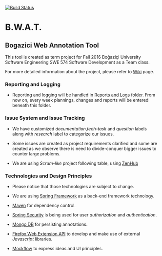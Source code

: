 [![Build Status](https://travis-ci.org/bogaziciswe/b.w.a.t.svg?branch=master)](https://travis-ci.org/bogaziciswe/b.w.a.t)

# B.W.A.T.
## Bogazici Web Annotation Tool

This tool is created as term project for Fall 2016 Boğaziçi University Software Engineering SWE 574 Software Development as a Team class.

For more detailed information about the project, please refer to [Wiki](https://github.com/bogaziciswe/b.w.a.t./wiki) page.

### Reporting and Logging

* Reporting and logging will be handled in [Reports and Logs](https://github.com/bogaziciswe/b.w.a.t/tree/master/Reports%20and%20Logs) folder. From now on, every week plannings, changes and reports will be entered beneath this folder.

### Issue System and Issue Tracking

* We have customized *documentation*,*tech-task* and *question* labels along with *research* label to categorize our issues.

* Some issues are created as project requirements clarified and some are created as we observe there is need to divide-conquer bigger issues to counter large problems.

* We are using *Scrum-like* project following table, using [ZenHub](https://www.zenhub.com/)

### Technologies and Design Principles

* Please notice that those technologies are subject to change.

* We are using [Spring Framework](https://projects.spring.io/spring-framework/) as a back-end framework technology.

* [Maven](https://maven.apache.org/) for dependency control.

* [Spring Security](http://projects.spring.io/spring-security/) is being used for user *authorization* and *authentication*.

* [Mongo DB](https://www.mongodb.com/) for persisting annotations.

* [Firefox Web Extension API](https://developer.mozilla.org/en-US/Add-ons/WebExtensions) to develop and make use of external *Javascript* libraries.

* [Mockflow](https://mockflow.com/) to express ideas and UI principles.

